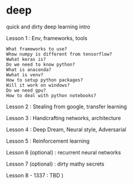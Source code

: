 # deep
quick and dirty deep learning intro


Lesson 1 : Env, frameworks, tools

    What frameworks to use?
    Whow numpy is different from tensorflow?
    Wwhat keras is?
    Do we need to know python?
    What is anaconda?
    Wwhat is venv?
    How to setup python packages?
    Will it work on windows?
    Do we need gpu?
    How to deal with python notebooks?


Lesson 2 : Stealing from google, transfer learning

Lesson 3 : Handcrafting networks, architecture

Lesson 4 : Deep Dream, Neural style, Adversarial

Lesson 5 : Reinforcement learning

Lesson 6 (optional) : recurrent neural networks

Lesson 7 (optional) : dirty mathy secrets

Lesson 8 - 1337 : TBD )
